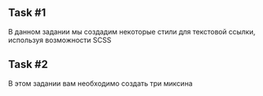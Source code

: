 ## Task #1
В данном задании мы создадим некоторые стили для текстовой ссылки, используя возможности SCSS

## Task #2
В этом задании вам необходимо создать три миксина
